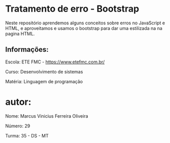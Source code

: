 # Tratamento de erro - Bootstrap
Neste repositório aprendemos alguns conceitos sobre erros no JavaScript e HTML, e aproveitamos e usamos o bootstrap para dar uma estilizada na na pagina HTML.

## Informações:
Escola: ETE FMC - https://www.etefmc.com.br/

Curso: Desenvolvimento de sistemas

Matéria: Linguagem de programação

# autor:
Nome: Marcus Vinicius Ferreira Oliveira

Número: 29

Turma: 35 - DS - MT
